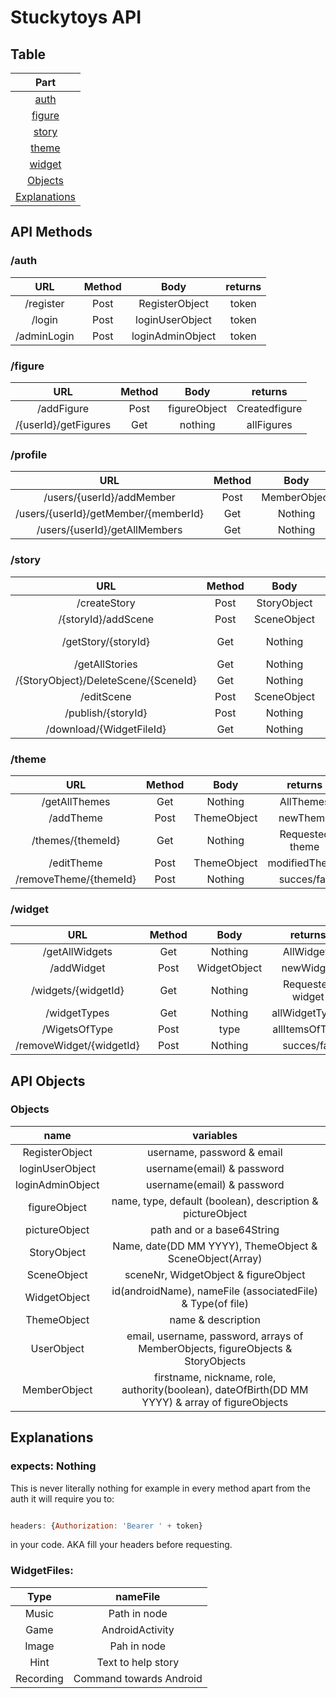 # Stuckytoys API


## Table
| Part             |
|:----------------:|
|[auth](https://github.com/HoGentTIN/projecten-3-g_st_di_1100/tree/WebDevS3#auth)   |
|[figure](https://github.com/HoGentTIN/projecten-3-g_st_di_1100/tree/WebDevS3#figure)   |
|[story](https://github.com/HoGentTIN/projecten-3-g_st_di_1100/tree/WebDevS3#story)  |
|[theme](https://github.com/HoGentTIN/projecten-3-g_st_di_1100/tree/WebDevS3#theme)  |
|[widget](https://github.com/HoGentTIN/projecten-3-g_st_di_1100/tree/WebDevS3#widget)  |
|[Objects](https://github.com/HoGentTIN/projecten-3-g_st_di_1100/tree/WebDevS3#objects)    |
|[Explanations](https://github.com/HoGentTIN/projecten-3-g_st_di_1100/tree/WebDevS3#Explanations)    |



## API Methods

### /auth
| URL           | Method        | Body             |returns|
|:-------------:|:-------------:|:----------------:|:-----:|
|  /register    | Post          | RegisterObject   |token  |
|  /login       | Post          | loginUserObject  |token  |
|  /adminLogin  | Post          | loginAdminObject |token  |

### /figure
| URL                        | Method        | Body                    |returns         |
|:--------------------------:|:-------------:|:-----------------------:|:--------------:|
|  /addFigure                | Post          | figureObject            | Createdfigure  |
|  /{userId}/getFigures      | Get           | nothing | allFigures    | allFigures     |

### /profile
| URL                                 | Method        | Body                        |returns        |
|:-----------------------------------:|:-------------:|:---------------------------:|:-------------:|
|/users/{userId}/addMember            | Post          | MemberObject                | createdMember |
|/users/{userId}/getMember/{memberId} | Get           | Nothing                     | specificMember|
|/users/{userId}/getAllMembers        | Get           | Nothing                     | allMembers    |

### /story
| URL                                  | Method    | Body                        |returns         |
|:------------------------------------:|:---------:|:---------------------------:|:--------------:|
|  /createStory                        | Post      |  StoryObject                | newStory       |
|  /{storyId}/addScene                 | Post      |  SceneObject                | modified Story |
|  /getStory/{storyId}                 | Get       |  Nothing                    | Requested Story|
|  /getAllStories                      | Get       |  Nothing                    | AllStories     |
|  /{StoryObject}/DeleteScene/{SceneId}| Get       |  Nothing                    | modified story | 
|  /editScene                          | Post      |  SceneObject                | modifiedScene  |
|  /publish/{storyId}                  | Post      |  Nothing                    | bool succes    |
|  /download/{WidgetFileId}            | Get       |  Nothing                    | File           |

### /theme
| URL                                  | Method    | Body                        |returns         |
|:------------------------------------:|:---------:|:---------------------------:|:--------------:|
|  /getAllThemes                       | Get       |  Nothing                    | AllThemes      |
|  /addTheme                           | Post      |  ThemeObject                | newTheme       |
|  /themes/{themeId}                   | Get       |  Nothing                    | Requested theme|
|  /editTheme                          | Post      |  ThemeObject                | modifiedTheme  |
|  /removeTheme/{themeId}              | Post      |  Nothing                    | succes/fail    |

### /widget
| URL                                  | Method    | Body                        |returns         |
|:------------------------------------:|:---------:|:---------------------------:|:--------------:|
|  /getAllWidgets                      | Get       |  Nothing                    | AllWidgets     |
|  /addWidget                          | Post      |  WidgetObject               | newWidget      |
|  /widgets/{widgetId}                 | Get       |  Nothing                    |Requested widget|
|  /widgetTypes                        | Get       |  Nothing                    | allWidgetTypes |
|  /WigetsOfType                       | Post      |  type                       | allItemsOfType |
|  /removeWidget/{widgetId}            | Post      |  Nothing                    | succes/fail    |


## API Objects

### Objects
| name             | variables                                                                                     |  
|:----------------:|:---------------------------------------------------------------------------------------------:|
|RegisterObject    | username, password & email                                                                    | 
|loginUserObject   | username(email) & password                                                                    | 
|loginAdminObject  | username(email) & password                                                                    | 
|figureObject      | name, type, default (boolean), description & pictureObject                                    | 
|pictureObject     | path and or a base64String                                                                    | 
|StoryObject       | Name, date(DD MM YYYY), ThemeObject & SceneObject(Array)                                      |
|SceneObject       | sceneNr, WidgetObject & figureObject                                                          |
|WidgetObject      | id(androidName), nameFile (associatedFile) & Type(of file)                                    |
|ThemeObject       | name & description                                                                            |
|UserObject        | email, username, password, arrays of MemberObjects, figureObjects & StoryObjects              |
|MemberObject      |firstname, nickname, role, authority(boolean), dateOfBirth(DD MM YYYY) & array of figureObjects|



## Explanations

### expects: Nothing

This is never literally nothing for example in every method apart from the auth it will require you to:

```javascript

headers: {Authorization: 'Bearer ' + token}

```
in your code.
AKA fill your headers before requesting.

### WidgetFiles:

| Type          | nameFile                |
|:-------------:|:-----------------------:|
| Music         | Path in node            |
| Game          | AndroidActivity         |
| Image         | Pah in node             |
| Hint          | Text to help story      |
| Recording     | Command towards Android |
